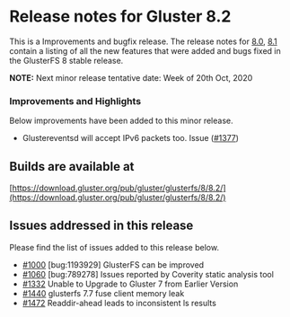 # Release notes for Gluster 8.2

This is a Improvements and bugfix release. The release notes for [8.0](8.0.md), [8.1](8.1.md)
contain a listing of all the new features that were added
and bugs fixed in the GlusterFS 8 stable release.

**NOTE:** Next minor release tentative date: Week of 20th Oct, 2020

### Improvements and Highlights

Below improvements have been added to this minor release.

- Glustereventsd will accept IPv6 packets too. Issue ([#1377](https://github.com/gluster/glusterfs/issues/1377))

## Builds are available at 

[https://download.gluster.org/pub/gluster/glusterfs/8/8.2/](https://download.gluster.org/pub/gluster/glusterfs/8/8.2/)

## Issues addressed in this release

Please find the list of issues added to this release below.

- [#1000](https://github.com/gluster/glusterfs/issues/1000) [bug:1193929] GlusterFS can be improved
- [#1060](https://github.com/gluster/glusterfs/issues/1060) [bug:789278] Issues reported by Coverity static analysis tool
- [#1332](https://github.com/gluster/glusterfs/issues/1332) Unable to Upgrade to Gluster 7 from Earlier Version
- [#1440](https://github.com/gluster/glusterfs/issues/1440) glusterfs 7.7 fuse client memory leak
- [#1472](https://github.com/gluster/glusterfs/issues/1472) Readdir-ahead leads to inconsistent ls results
